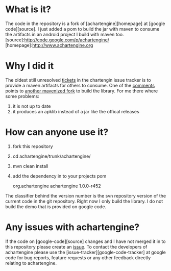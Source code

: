 # What is it?
The code in the repository is a fork of [achartengine][homepage] at [google code][source].
I just added a pom to build the jar with maven to consume the artifacts in an android project I build with maven too.
[source]:http://code.google.com/p/achartengine/
[homepage]:http://www.achartengine.org

# Why I did it
The oldest still unresolved [tickets][ticket] in the chartengin issue tracker is to provide a maven artifacts for others to consume.
One of the [comments][comment] points to [another mavenized fork][old fork] to build the library.
For me there where some problems:
1. it is not up to date
2. it produces an apklib instead of a jar like the offical releases

[ticket]: http://code.google.com/p/achartengine/issues/detail?id=4
[comment]: http://code.google.com/p/achartengine/issues/detail?id=4#c14
[old fork]: https://github.com/jondwillis/AChartEngine

# How can anyone use it?
1. fork this repository
2. cd achartengine/trunk/achartengine/
3. mvn clean install
4. add the dependency in to your projects pom

    <dependency>
        <groupId>org.achartengine</groupId>
        <artifactId>achartengine</artifactId>
        <version>1.0.0-r452</version>
    </dependency>

The classifier behind the version number is the svn repository version of the current code in the git repository.
Right now I only build the library. I do not build the demo that is provided on google code.


# Any issues with achartengine?
If the code on [google-code][source] changes and I have not merged it in to this repository please create an [issue][my issue tracker].
To contact the developers of achartengine please use the [issue-tracker][google-code-tracker] at google code for bug reports, feature requests or any other feedback directly relating to achartengine.

[my issue tracker]:https://github.com/signed/achartengine/issues
[google-code-gracker]:http://code.google.com/p/achartengine/issues/list